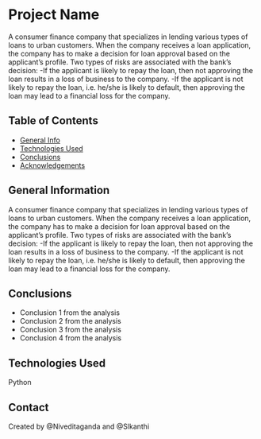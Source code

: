 # Project Name
A consumer finance company that specializes in lending various types of loans to urban customers. When the company receives a loan application, the company has to make a decision for loan approval based on the applicant’s profile. Two types of risks are associated with the bank’s decision: -If the applicant is likely to repay the loan, then not approving the loan results in a loss of business to the company. -If the applicant is not likely to repay the loan, i.e. he/she is likely to default, then approving the loan may lead to a financial loss for the company.


## Table of Contents
* [General Info](#general-information)
* [Technologies Used](#technologies-used)
* [Conclusions](#conclusions)
* [Acknowledgements](#acknowledgements)

<!-- You can include any other section that is pertinent to your problem -->

## General Information
A consumer finance company that specializes in lending various types of loans to urban customers. When the company receives a loan application, the company has to make a decision for loan approval based on the applicant’s profile. Two types of risks are associated with the bank’s decision: -If the applicant is likely to repay the loan, then not approving the loan results in a loss of business to the company. -If the applicant is not likely to repay the loan, i.e. he/she is likely to default, then approving the loan may lead to a financial loss for the company.

## Conclusions
- Conclusion 1 from the analysis
- Conclusion 2 from the analysis
- Conclusion 3 from the analysis
- Conclusion 4 from the analysis

<!-- You don't have to answer all the questions - just the ones relevant to your project. -->


## Technologies Used
Python

## Contact
Created by @Niveditaganda and @Slkanthi


